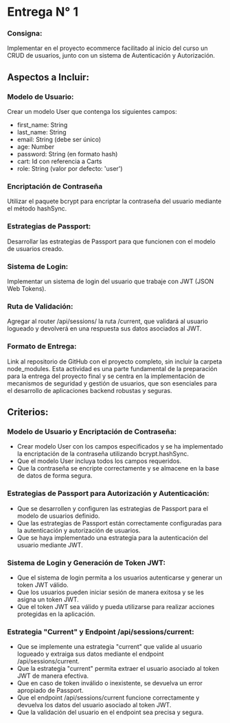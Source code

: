 # Entrega N° 1
### Consigna:
Implementar en el proyecto ecommerce facilitado al inicio del curso un CRUD de usuarios, junto con un sistema de Autenticación y Autorización.

## Aspectos a Incluir:

### Modelo de Usuario:
Crear un modelo User que contenga los siguientes campos:
* first_name: String
* last_name: String
* email: String (debe ser único)
* age: Number
* password: String (en formato hash)
* cart: Id con referencia a Carts
* role: String (valor por defecto: 'user')

### Encriptación de Contraseña
Utilizar el paquete bcrypt para encriptar la contraseña del usuario mediante el método hashSync.

### Estrategias de Passport:
Desarrollar las estrategias de Passport para que funcionen con el modelo de usuarios creado.

### Sistema de Login:
Implementar un sistema de login del usuario que trabaje con JWT (JSON Web Tokens).

### Ruta de Validación:
Agregar al router /api/sessions/ la ruta /current, que validará al usuario logueado y devolverá en una respuesta sus datos asociados al JWT.

### Formato de Entrega:
Link al repositorio de GitHub con el proyecto completo, sin incluir la carpeta node_modules.
Esta actividad es una parte fundamental de la preparación para la entrega del proyecto final y se centra en la implementación de mecanismos de seguridad y gestión de usuarios, que son esenciales para el desarrollo de aplicaciones backend robustas y seguras.

## Criterios:
### Modelo de Usuario y Encriptación de Contraseña:
* Crear modelo User con los campos especificados y se ha implementado la encriptación de la contraseña utilizando bcrypt.hashSync.
* Que el modelo User incluya todos los campos requeridos.
* Que la contraseña se encripte correctamente y se almacene en la base de datos de forma segura.

### Estrategias de Passport para Autorización y Autenticación:
* Que se desarrollen y configuren las estrategias de Passport para el modelo de usuarios definido.
* Que las estrategias de Passport están correctamente configuradas para la autenticación y autorización de usuarios.
* Que se haya implementado una estrategia para la autenticación del usuario mediante JWT.

### Sistema de Login y Generación de Token JWT:
* Que el sistema de login permita a los usuarios autenticarse y generar un token JWT válido.
* Que los usuarios pueden iniciar sesión de manera exitosa y se les asigna un token JWT.
* Que el token JWT sea válido y pueda utilizarse para realizar acciones protegidas en la aplicación.

### Estrategia "Current" y Endpoint /api/sessions/current:
* Que se implemente una estrategia "current" que valide al usuario logueado y extraiga sus datos mediante el endpoint /api/sessions/current.
* Que la estrategia "current" permita extraer el usuario asociado al token JWT de manera efectiva.
* Que en caso de token inválido o inexistente, se devuelva un error apropiado de Passport.
* Que el endpoint /api/sessions/current funcione correctamente y devuelva los datos del usuario asociado al token JWT.
* Que la validación del usuario en el endpoint sea precisa y segura.

